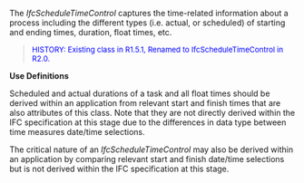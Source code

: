 ﻿The _IfcScheduleTimeControl_ captures the time-related information about a process including the different types (i.e. actual, or scheduled) of starting and ending times, duration, float times, etc.

> <font color="#0000FF" size="-1">HISTORY: Existing class in
		R1.5.1, Renamed to IfcScheduleTimeControl in R2.0.</font>

**Use Definitions**

Scheduled and actual durations of a task and all float times should be derived within an application from relevant start and finish times that are also attributes of this class. Note that they are not directly derived within the IFC specification at this stage due to the differences in data type between time measures date/time selections.

The critical nature of an _IfcScheduleTimeControl_ may also be derived within an application by comparing relevant start and finish date/time selections but is not derived within the IFC specification at this stage.
